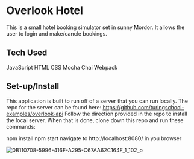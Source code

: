 # Overlook Hotel
This is a small hotel booking simulator set in sunny Mordor. It allows the user to login and make/cancle bookings.
## Tech Used
JavaScript
HTML
CSS
Mocha
Chai
Webpack
## Set-up/Install
This application is built to run off of a server that you can run locally.
The repo for the server can be found here: https://github.com/turingschool-examples/overlook-api
Follow the direction provided in the repo to install the local server.
When that is done, clone down this repo and run these commands:

npm install
npm start
navigate to http://localhost:8080/ in you browser




![0B110708-5996-416F-A295-C67AA62C164F_1_102_o](https://user-images.githubusercontent.com/105405396/201783251-6976455d-5873-4491-91db-3ba8d1d777b9.jpeg)
